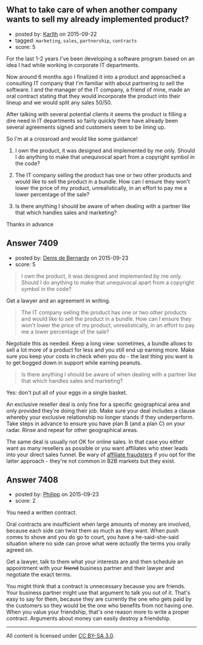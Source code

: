 ## What to take care of when another company wants to sell my already implemented product?

- posted by: [Karlth](https://stackexchange.com/users/146702/karlth) on 2015-09-22
- tagged: `marketing`, `sales`, `partnership`, `contracts`
- score: 5

For the last 1-2 years I've been developing a software program based on an idea I had while working in corporate IT departments.

Now around 6 months ago I finalized it into a product and approached a consulting IT company that I'm familiar with about partnering to sell the software.  I and the manager of the IT company, a friend of mine, made an oral contract stating that they would incorporate the product into their lineup and we would split any sales 50/50.

After talking with several potential clients it seems the product is filling a dire need in IT departments so fairly quickly there have already been several agreements signed and customers seem to be lining up.

So I'm at a crossroad and would like some guidance!

1.  I own the product, it was designed and implemented by me only.  Should I do anything to make that unequivocal apart from a copyright symbol in the code?

2.  The IT company selling the product has one or two other products and would like to sell the product in a bundle.  How can I ensure they won't lower the price of my product, unrealistically, in an effort to pay me a lower percentage of the sale?

3.  Is there anything I should be aware of when dealing with a partner like that which handles sales and marketing?

Thanks in advance


## Answer 7409

- posted by: [Denis de Bernardy](https://stackexchange.com/users/182468/denis-de-bernardy) on 2015-09-23
- score: 5

> I own the product, it was designed and implemented by me only. Should I do anything to make that unequivocal apart from a copyright symbol in the code?

Get a lawyer and an agreement in writing.

> The IT company selling the product has one or two other products and would like to sell the product in a bundle. How can I ensure they won't lower the price of my product, unrealistically, in an effort to pay me a lower percentage of the sale?

Negotiate this as needed. Keep a long view: sometimes, a bundle allows to sell a lot more of a product for less and you still end up earning more. Make sure you keep your costs in check when you do - the last thing you want is to get bogged down in support while earning peanuts.

> Is there anything I should be aware of when dealing with a partner like that which handles sales and marketing?

Yes: don't put all of your eggs in a single basket.

An exclusive reseller deal is only fine for a specific geographical area and only provided they're doing their job. Make sure your deal includes a clause whereby your exclusive relationship no longer stands if they underperform. Take steps in advance to ensure you have plan B (and a plan C) on your radar. Rinse and repeat for other geographical areas.

The same deal is usually not OK for online sales. In that case you either want as many resellers as possible or you want affiliates who steer leads into your direct sales funnel. Be wary of [affiliate fraudsters](https://en.wikipedia.org/wiki/Cookie_stuffing) if you opt for the latter approach - they're not common in B2B markets but they exist.


## Answer 7408

- posted by: [Philipp](https://stackexchange.com/users/1777092/philipp) on 2015-09-23
- score: 2

You need a written contract. 

Oral contracts are insufficient when large amounts of money are involved, because each side can twist them as much as they want. When push comes to shove and you do go to court, you have a he-said-she-said situation where no side can prove what were *actually* the terms you orally agreed on.

Get a lawyer, talk to them what your interests are and then schedule an appointment with your <strike>friend</strike> business partner and their lawyer and negotiate the exact terms.

You might think that a contract is unnecessary because you are friends. Your business partner might use that argument to talk you out of it. That's easy to say for them, because they are currently the one who gets paid by the customers so they would be the one who benefits from not having one. When you value your friendship, that's one reason more to write a proper contract. Arguments about money can easily destroy a friendship.



---

All content is licensed under [CC BY-SA 3.0](https://creativecommons.org/licenses/by-sa/3.0/).
